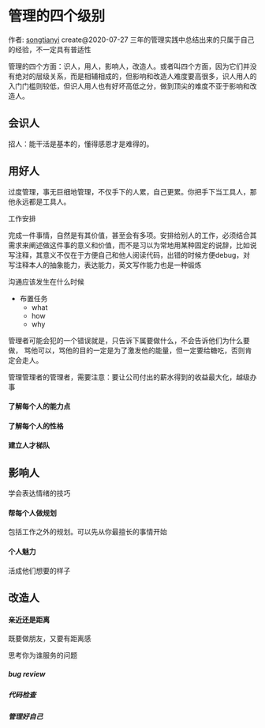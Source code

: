 # 管理的四个级别

作者: [songtianyi](http://songtianyi.info) create@2020-07-27
三年的管理实践中总结出来的只属于自己的经验，不一定具有普适性

管理的四个方面：识人，用人，影响人，改造人。或者叫四个方面，因为它们并没有绝对的层级关系，而是相辅相成的，但影响和改造人难度要高很多，识人用人的入门门槛则较低，但识人用人也有好坏高低之分，做到顶尖的难度不亚于影响和改造人。

## 会识人

招人：能干活是基本的，懂得感恩才是难得的。

## 用好人

过度管理，事无巨细地管理，不仅手下的人累，自己更累。你把手下当工具人，那他永远都是工具人。

工作安排

完成一件事情，自然是有其价值，甚至会有多项。安排给别人的工作，必须结合其需求来阐述做这件事的意义和价值，而不是习以为常地用某种固定的说辞，比如说写注释，其意义不仅在于方便自己和他人阅读代码，出错的时候方便debug，对写注释本人的抽象能力，表达能力，英文写作能力也是一种锻炼

沟通应该发生在什么时候

* 布置任务
  + what
  + how 
  + why

管理者可能会犯的一个错误就是，只告诉下属要做什么，不会告诉他们为什么要做，
骂他可以，骂他的目的一定是为了激发他的能量，但一定要给糖吃，否则肯定会走人。

管理管理者的管理者，需要注意：要让公司付出的薪水得到的收益最大化，越级办事

#### 了解每个人的能力点

#### 了解每个人的性格

#### 建立人才梯队

## 影响人

学会表达情绪的技巧

#### 帮每个人做规划

包括工作之外的规划。可以先从你最擅长的事情开始

#### 个人魅力

活成他们想要的样子

## 改造人

#### 亲近还是距离

既要做朋友，又要有距离感

思考你为谁服务的问题

##### bug review

##### 代码检查

##### 管理好自己
